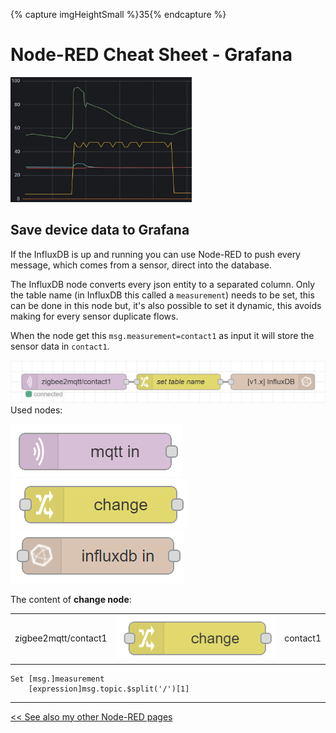 {% capture imgHeightSmall %}35{% endcapture %}
# Node-RED Cheat Sheet - Grafana

<img src="../esphome/orcon_images/grafana_shower_humidity.jpg" height="200px">

## Save device data to Grafana
If the InfluxDB is up and running you can use Node-RED to push every message, which comes from a sensor, direct into the database.

The InfluxDB node converts every json entity to a separated column.
Only the table name (in InfluxDB this called a `measurement`) needs to be set, this can be done in this node but, it's also possible to set it dynamic, this avoids making for every sensor duplicate flows. 

When the node get this `msg.measurement=contact1` as input it will store the sensor data in `contact1`.

![Save device data to InfluxDB](images/save_to_grafana.png)
Used nodes:

<img src="images/nodes/node_mqtt_in.png" height="{{imgHeightSmall}}px">
<img src="images/nodes/node_change.png" height="{{imgHeightSmall}}px">
<img src="images/nodes/node_influxdb_in.png" height="{{imgHeightSmall}}px">

The content of **change node**:

<div class="nodered">

|                      |                                                                   |          |
|:---------------------|-------------------------------------------------------------------|---------:|
| zigbee2mqtt/contact1 | <img src="images/nodes/node_change.png" height="{{imgHeight}}px"> | contact1 |

</div>

```
Set [msg.]measurement
    [expression]msg.topic.$split('/')[1]
```



---
[<< See also my other Node-RED pages](index)
